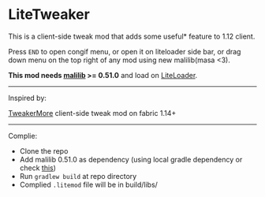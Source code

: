 # LiteTweaker

This is a client-side tweak mod that adds some useful* feature to 1.12 client.

Press `END` to open congif menu, or open it on liteloader side bar, or drag down menu on the top right of any mod using new malilib(masa <3).

**This mod needs [malilib](https://github.com/maruohon/malilib) >= 0.51.0** and load on [LiteLoader](http://www.liteloader.com/).

---

Inspired by:

[TweakerMore](https://github.com/Fallen-Breath/tweakermore) client-side tweak mod on fabric 1.14+

---

Complie:

* Clone the repo
* Add malilib 0.51.0 as dependency (using local gradle dependency or check [this](https://discord.com/channels/169369095538606080/913891227802427402/952894138502750259))
* Run `gradlew build` at repo directory
* Complied `.litemod` file will be in build/libs/
